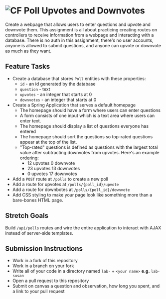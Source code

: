 # ![CF](http://i.imgur.com/7v5ASc8.png) Poll Upvotes and Downvotes 

Create a webpage that allows users to enter questions and upvote and downvote
them. This assignment is all about practicing creating routes on controllers to 
receive information from a webpage and interacting with a database. There is no
auth in this assignment, there's no user accounts, anyone is allowed to submit
questions, and anyone can upvote or downvote as much as they want.

## Feature Tasks
* Create a database that stores `Poll` entities with these properties:
  * `id` - an id generated by the database
  * `question` - text
  * `upvotes` - an integer that starts at 0
  * `downvotes` - an integer that starts at 0
* Create a Spring Application that serves a default homepage
  * The homepage should have a form where users can enter questions
  * A form consists of one input which is a text area where users can
    enter text.
  * The homepage should display a list of questions everyone has entered
  * The homepage should sort the questions so top-rated questions appear
    at the top of the list.
  * "Top-rated" questions is defined as questions with the largest total value
    after subtracting downvotes from upvotes. Here's an example ordering:
      * 12 upvotes 0 downvote
      * 23 upvotes 13 downvotes
      * 0 upvotes 17 downvotes
* Add a `POST` route at `/polls` to create a new poll
* Add a route for upvotes at `/polls/{poll_id}/upvote`
* Add a route for downbotes at `/polls/{poll_id}/downvote`
* Add CSS styling to make your page look like something more than a bare-bones
  HTML page.

## Stretch Goals
Build `/api/polls` routes and wire the entire application to interact with AJAX
instead of server-side templates.

## Submission Instructions
* Work in a fork of this repository
* Work in a branch on your fork
* Write all of your code in a directory named `lab-` + `<your name>` **e.g.** `lab-susan`
* Open a pull request to this repository
* Submit on canvas a question and observation, how long you spent, and a link to
  your pull request
